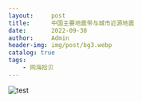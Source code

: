 ```yaml
---
layout:     post
title:      中国主要地震带与城市近源地震
date:       2022-09-30
author:     Admin
header-img: img/post/bg3.webp
catalog: true
tags:
    - 网海拾贝
---
```

![test](https://img.locyoo.com/1040.jpg)